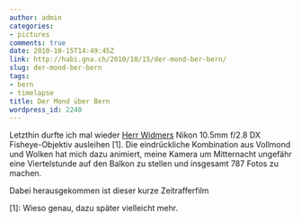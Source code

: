 ```yaml
---
author: admin
categories:
- pictures
comments: true
date: 2010-10-15T14:49:45Z
link: http://habi.gna.ch/2010/10/15/der-mond-ber-bern/
slug: der-mond-ber-bern
tags:
- bern
- timelapse
title: Der Mond über Bern
wordpress_id: 2240
---
```


Letzthin durfte ich mal wieder [Herr Widmers](http://blog.dasrecht.net/) Nikon 10.5mm f/2.8 DX Fisheye-Objektiv ausleihen [1]. Die eindrückliche Kombination aus Vollmond und Wolken hat mich dazu animiert, meine Kamera um Mitternacht ungefähr eine Viertelstunde auf den Balkon zu stellen und insgesamt 787 Fotos zu machen.




Dabei herausgekommen ist dieser kurze Zeitrafferfilm







[1]: Wieso genau, dazu später vielleicht mehr.



